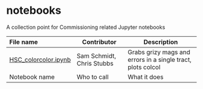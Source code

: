 # notebooks
A collection point for Commissioning related Jupyter notebooks




|File name     | Contributor     |Description      | 
|:--------------|-----------------|------------------|
|[HSC_colorcolor.ipynb](HSC_colorcolor.ipynb)| Sam Schmidt, Chris Stubbs| Grabs grizy mags and errors in a single tract, plots colcol|
| Notebook name | Who to call | What it does |
